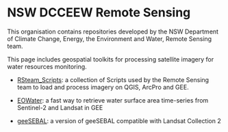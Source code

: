 # NSW DCCEEW Remote Sensing

This organisation contains repositories developed by the NSW Department of Climate Change, Energy, the Environment and Water, Remote Sensing team.

This page includes geospatial toolkits for processing satellite imagery for water resources monitoring.

- [RSteam_Scripts](https://github.com/DCCEEW-RemoteSensing/RSteam_Scripts): a collection of Scripts used by the Remote Sensing team to load and process imagery on QGIS, ArcPro and GEE.
  
- [EOWater](https://github.com/DCCEEW-RemoteSensing/EOWater): a fast way to retrieve water surface area time-series from Sentinel-2 and Landsat in GEE

- [geeSEBAL](https://github.com/DCCEEW-RemoteSensing/geeSEBAL): a version of geeSEBAL compatible with Landsat Collection 2
